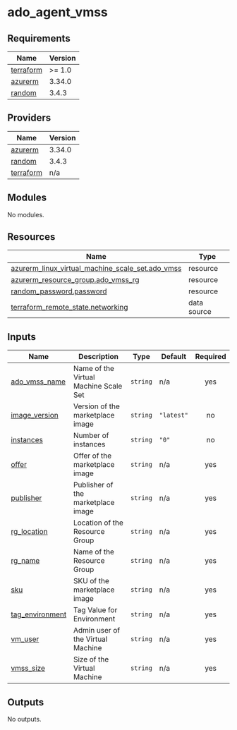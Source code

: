 # ado_agent_vmss

<!-- BEGINNING OF PRE-COMMIT-TERRAFORM DOCS HOOK -->
## Requirements

| Name | Version |
|------|---------|
| <a name="requirement_terraform"></a> [terraform](#requirement\_terraform) | >= 1.0 |
| <a name="requirement_azurerm"></a> [azurerm](#requirement\_azurerm) | 3.34.0 |
| <a name="requirement_random"></a> [random](#requirement\_random) | 3.4.3 |

## Providers

| Name | Version |
|------|---------|
| <a name="provider_azurerm"></a> [azurerm](#provider\_azurerm) | 3.34.0 |
| <a name="provider_random"></a> [random](#provider\_random) | 3.4.3 |
| <a name="provider_terraform"></a> [terraform](#provider\_terraform) | n/a |

## Modules

No modules.

## Resources

| Name | Type |
|------|------|
| [azurerm_linux_virtual_machine_scale_set.ado_vmss](https://registry.terraform.io/providers/hashicorp/azurerm/3.34.0/docs/resources/linux_virtual_machine_scale_set) | resource |
| [azurerm_resource_group.ado_vmss_rg](https://registry.terraform.io/providers/hashicorp/azurerm/3.34.0/docs/resources/resource_group) | resource |
| [random_password.password](https://registry.terraform.io/providers/hashicorp/random/3.4.3/docs/resources/password) | resource |
| [terraform_remote_state.networking](https://registry.terraform.io/providers/hashicorp/terraform/latest/docs/data-sources/remote_state) | data source |

## Inputs

| Name | Description | Type | Default | Required |
|------|-------------|------|---------|:--------:|
| <a name="input_ado_vmss_name"></a> [ado\_vmss\_name](#input\_ado\_vmss\_name) | Name of the Virtual Machine Scale Set | `string` | n/a | yes |
| <a name="input_image_version"></a> [image\_version](#input\_image\_version) | Version of the marketplace image | `string` | `"latest"` | no |
| <a name="input_instances"></a> [instances](#input\_instances) | Number of instances | `string` | `"0"` | no |
| <a name="input_offer"></a> [offer](#input\_offer) | Offer of the marketplace image | `string` | n/a | yes |
| <a name="input_publisher"></a> [publisher](#input\_publisher) | Publisher of the marketplace image | `string` | n/a | yes |
| <a name="input_rg_location"></a> [rg\_location](#input\_rg\_location) | Location of the Resource Group | `string` | n/a | yes |
| <a name="input_rg_name"></a> [rg\_name](#input\_rg\_name) | Name of the Resource Group | `string` | n/a | yes |
| <a name="input_sku"></a> [sku](#input\_sku) | SKU of the marketplace image | `string` | n/a | yes |
| <a name="input_tag_environment"></a> [tag\_environment](#input\_tag\_environment) | Tag Value for Environment | `string` | n/a | yes |
| <a name="input_vm_user"></a> [vm\_user](#input\_vm\_user) | Admin user of the Virtual Machine | `string` | n/a | yes |
| <a name="input_vmss_size"></a> [vmss\_size](#input\_vmss\_size) | Size of the Virtual Machine | `string` | n/a | yes |

## Outputs

No outputs.
<!-- END OF PRE-COMMIT-TERRAFORM DOCS HOOK -->
